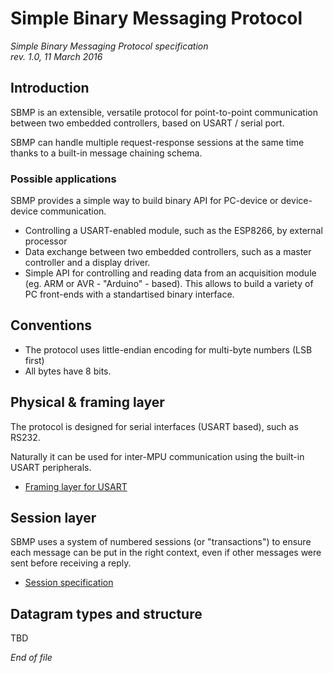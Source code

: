 # Simple Binary Messaging Protocol

<i>
Simple Binary Messaging Protocol specification <br>
rev. 1.0, 11 March 2016
</i>


## Introduction

SBMP is an extensible, versatile protocol for point-to-point communication
between two embedded controllers, based on USART / serial port.

SBMP can handle multiple request-response sessions at the same time thanks to
a built-in message chaining schema.


### Possible applications

SBMP provides a simple way to build binary API for PC-device or device-device 
communication.

- Controlling a USART-enabled module, such as the ESP8266, by external processor
- Data exchange between two embedded controllers, such as a master controller 
  and a display driver.
- Simple API for controlling and reading data from an acquisition module (eg. 
  ARM or AVR - "Arduino" - based). This allows to build a variety of PC 
  front-ends with a standartised binary interface.


## Conventions

- The protocol uses little-endian encoding for multi-byte numbers (LSB first)
- All bytes have 8 bits.


## Physical & framing layer

The protocol is designed for serial interfaces (USART based), such as RS232.

Naturally it can be used for inter-MPU communication using the built-in USART
peripherals.

- [Framing layer for USART](FRAMING_LAYER.md)


## Session layer

SBMP uses a system of numbered sessions (or "transactions") to ensure each 
message can be put in the right context, even if other messages were sent
before receiving a reply.

- [Session specification](SESSION_LAYER.md)


## Datagram types and structure

TBD

*End of file*


